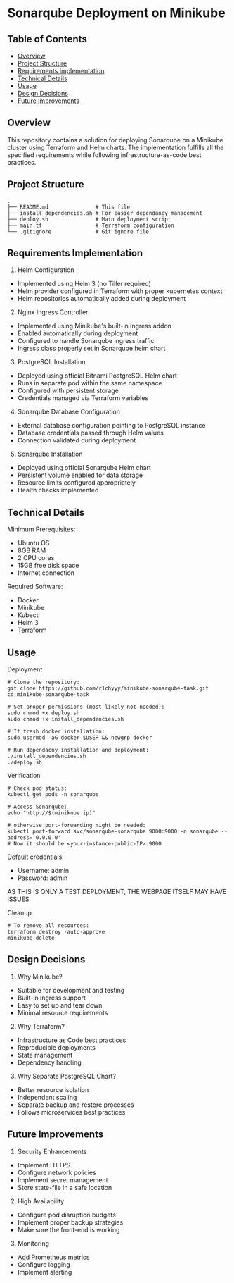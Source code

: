 # Sonarqube Deployment on Minikube

## Table of Contents
- [Overview](#overview)
- [Project Structure](#project-structure)
- [Requirements Implementation](#requirements-implementation)
- [Technical Details](#technical-details)
- [Usage](#usage)
- [Design Decisions](#design-decisions)
- [Future Improvements](#future-improvements)

## Overview

This repository contains a solution for deploying Sonarqube on a Minikube cluster using Terraform and Helm charts. The implementation fulfills all the specified requirements while following infrastructure-as-code best practices.

## Project Structure

```text
.
├── README.md          		# This file
├── install_dependencies.sh	# For easier dependancy management
├── deploy.sh          		# Main deployment script
├── main.tf           		# Terraform configuration
└── .gitignore       		# Git ignore file
```

## Requirements Implementation
1. Helm Configuration

- Implemented using Helm 3 (no Tiller required)
- Helm provider configured in Terraform with proper kubernetes context
- Helm repositories automatically added during deployment

2. Nginx Ingress Controller

- Implemented using Minikube's built-in ingress addon
- Enabled automatically during deployment
- Configured to handle Sonarqube ingress traffic
- Ingress class properly set in Sonarqube helm chart

3. PostgreSQL Installation

- Deployed using official Bitnami PostgreSQL Helm chart
- Runs in separate pod within the same namespace
- Configured with persistent storage
- Credentials managed via Terraform variables

4. Sonarqube Database Configuration

- External database configuration pointing to PostgreSQL instance
- Database credentials passed through Helm values
- Connection validated during deployment

5. Sonarqube Installation

- Deployed using official Sonarqube Helm chart
- Persistent volume enabled for data storage
- Resource limits configured appropriately
- Health checks implemented

## Technical Details
Minimum Prerequisites:

- Ubuntu OS
- 8GB RAM
- 2 CPU cores
- 15GB free disk space
- Internet connection

Required Software:

- Docker
- Minikube
- Kubectl
- Helm 3
- Terraform

##  Usage
Deployment

```text
# Clone the repository:
git clone https://github.com/r1chyyy/minikube-sonarqube-task.git
cd minikube-sonarqube-task

# Set proper permissions (most likely not needed):
sudo chmod +x deploy.sh
sudo chmod +x install_dependencies.sh

# If fresh docker installation:
sudo usermod -aG docker $USER && newgrp docker

# Run dependacny installation and deployment:
./install_dependencies.sh
./deploy.sh
```

Verification

```text
# Check pod status:
kubectl get pods -n sonarqube

# Access Sonarqube:
echo "http://$(minikube ip)"

# otherwise port-forwarding might be needed:
kubectl port-forward svc/sonarqube-sonarqube 9000:9000 -n sonarqube --address='0.0.0.0'
# Now it should be <your-instance-public-IP>:9000
```

Default credentials:

- Username: admin
- Password: admin

AS THIS IS ONLY A TEST DEPLOYMENT, THE WEBPAGE ITSELF MAY HAVE ISSUES

Cleanup

```text
# To remove all resources:
terraform destroy -auto-approve
minikube delete
```

## Design Decisions
1. Why Minikube?

- Suitable for development and testing
- Built-in ingress support
- Easy to set up and tear down
- Minimal resource requirements

2. Why Terraform?

- Infrastructure as Code best practices
- Reproducible deployments
- State management
- Dependency handling

3. Why Separate PostgreSQL Chart?

- Better resource isolation
- Independent scaling
- Separate backup and restore processes
- Follows microservices best practices

## Future Improvements

1. Security Enhancements

- Implement HTTPS
- Configure network policies
- Implement secret management
- Store state-file in a safe location

2. High Availability

- Configure pod disruption budgets
- Implement proper backup strategies
- Make sure the front-end is working

3. Monitoring

- Add Prometheus metrics
- Configure logging
- Implement alerting
